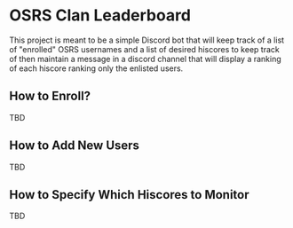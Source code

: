# OSRS Clan Leaderboard

This project is meant to be a simple Discord bot that will keep track of a list of
"enrolled" OSRS usernames and a list of desired hiscores to keep track of then
maintain a message in a discord channel that will display a ranking of each hiscore
ranking only the enlisted users.

## How to Enroll?

TBD

## How to Add New Users

TBD

## How to Specify Which Hiscores to Monitor

TBD
